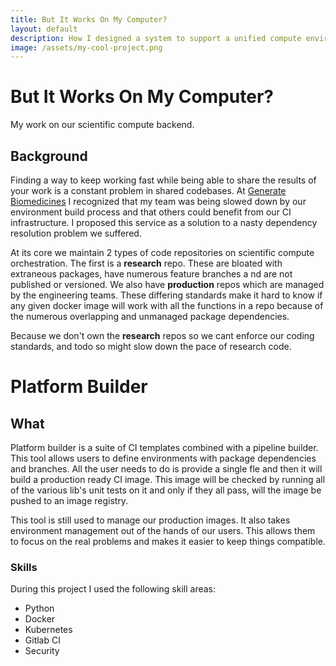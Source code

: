 ```yaml
---
title: But It Works On My Computer? 
layout: default
description: How I designed a system to support a unified compute environment.  
image: /assets/my-cool-project.png
---
```

# But It Works On My Computer? 
My work on our scientific compute backend. 

## Background 
Finding a way to keep working fast while being able to share the results of 
your work is a constant problem in shared codebases. 
At [Generate Biomedicines](https://generatebiomedicines.com/) 
I recognized that my team was being slowed down by our environment 
build process 
and that others could benefit from our CI infrastructure. 
I proposed this service as a solution to a nasty dependency 
resolution problem we suffered. 

At its core we maintain 2 types of code repositories on scientific 
compute orchestration. The first is a **research** repo. 
These are bloated with extraneous packages, have numerous feature branches a
nd are not published or versioned. We also have **production** repos which 
are managed by the engineering teams. These differing standards make it hard 
to know if any given docker image will work with all the functions in a repo 
because of the numerous overlapping and unmanaged package dependencies. 

Because we don't own the **research** repos so we cant enforce our coding 
standards, and todo so might slow down the pace of research code. 


# Platform Builder 

## What 
Platform builder is a suite of CI templates combined with a pipeline builder. 
This tool allows users to define environments with package dependencies and branches. 
All the user needs to do is provide a single fle and then it will build a 
production ready CI image. This image will be checked by running all of the 
various lib's unit tests on it and only if they all pass, 
will the image be pushed to an image registry. 

This tool is still used to manage our production images. 
It also takes environment management out of the hands of our users. 
This allows them to focus on the real problems and makes it easier 
to keep things compatible. 

### Skills 
During this project I used the following skill areas: 
- Python 
- Docker 
- Kubernetes 
- Gitlab CI 
- Security 